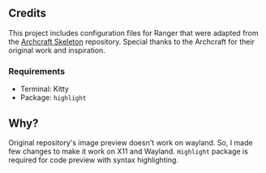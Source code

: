 ## Credits

This project includes configuration files for Ranger that were adapted from the [Archcraft Skeleton](https://github.com/archcraft-os/archcraft-skeleton/) repository. Special thanks to the Archcraft for their original work and inspiration.

### Requirements

- Terminal: Kitty
- Package: `highlight`

## Why?

Original repository's image preview doesn't work on wayland. So, I made few changes to make it work on X11 and Wayland. `Highlight` package is required for code preview with syntax highlighting.
